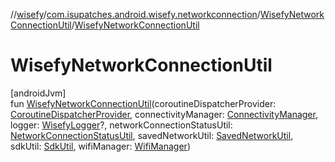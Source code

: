 //[wisefy](../../../index.md)/[com.isupatches.android.wisefy.networkconnection](../index.md)/[WisefyNetworkConnectionUtil](index.md)/[WisefyNetworkConnectionUtil](-wisefy-network-connection-util.md)

# WisefyNetworkConnectionUtil

[androidJvm]\
fun [WisefyNetworkConnectionUtil](-wisefy-network-connection-util.md)(coroutineDispatcherProvider: [CoroutineDispatcherProvider](../../com.isupatches.android.wisefy.util.coroutines/-coroutine-dispatcher-provider/index.md), connectivityManager: [ConnectivityManager](https://developer.android.com/reference/kotlin/android/net/ConnectivityManager.html), logger: [WisefyLogger](../../com.isupatches.android.wisefy.shared.logging/-wisefy-logger/index.md)?, networkConnectionStatusUtil: [NetworkConnectionStatusUtil](../../com.isupatches.android.wisefy.networkconnectionstatus/-network-connection-status-util/index.md), savedNetworkUtil: [SavedNetworkUtil](../../com.isupatches.android.wisefy.savednetworks/-saved-network-util/index.md), sdkUtil: [SdkUtil](../../com.isupatches.android.wisefy.util/-sdk-util/index.md), wifiManager: [WifiManager](https://developer.android.com/reference/kotlin/android/net/wifi/WifiManager.html))
